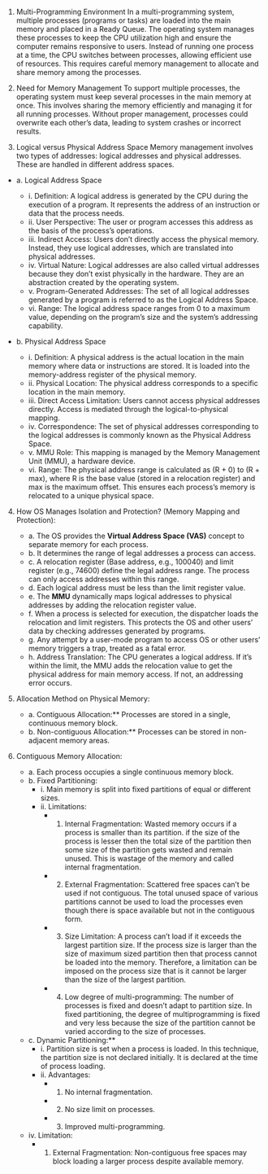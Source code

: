 1. Multi-Programming Environment
   In a multi-programming system, multiple processes (programs or tasks) are loaded into the main memory and placed in a Ready Queue. 
   The operating system manages these processes to keep the CPU utilization high and ensure the computer remains responsive to users. 
   Instead of running one process at a time, the CPU switches between processes, allowing efficient use of resources. This requires 
   careful memory management to allocate and share memory among the processes.

2. Need for Memory Management
   To support multiple processes, the operating system must keep several processes in the main memory at once. This involves sharing 
   the memory efficiently and managing it for all running processes. Without proper management, processes could overwrite each other’s 
   data, leading to system crashes or incorrect results.

3. Logical versus Physical Address Space
   Memory management involves two types of addresses: logical addresses and physical addresses. These are handled in different address spaces.

  - a. Logical Address Space
      - i. Definition: A logical address is generated by the CPU during the execution of a program. It represents the address of an instruction 
         or data that the process needs.
      - ii. User Perspective: The user or program accesses this address as the basis of the process’s operations.
      - iii. Indirect Access: Users don’t directly access the physical memory. Instead, they use logical addresses, which are translated into 
         physical addresses.
      - iv. Virtual Nature: Logical addresses are also called virtual addresses because they don’t exist physically in the hardware. 
         They are an abstraction created by the operating system.
      - v. Program-Generated Addresses: The set of all logical addresses generated by a program is referred to as the Logical Address Space.
      - vi. Range: The logical address space ranges from 0 to a maximum value, depending on the program’s size and the system’s addressing capability.

   - b. Physical Address Space
      - i. Definition: A physical address is the actual location in the main memory where data or instructions are stored. It is loaded into the 
         memory-address register of the physical memory.
      - ii. Physical Location: The physical address corresponds to a specific location in the main memory.
      - iii. Direct Access Limitation: Users cannot access physical addresses directly. Access is mediated through the logical-to-physical mapping.
      - iv. Correspondence: The set of physical addresses corresponding to the logical addresses is commonly known as the Physical Address Space.
      - v. MMU Role: This mapping is managed by the Memory Management Unit (MMU), a hardware device.
      - vi. Range: The physical address range is calculated as (R + 0) to (R + max), where R is the base value (stored in a relocation register) 
         and max is the maximum offset. This ensures each process’s memory is relocated to a unique physical space.
 
4. How OS Manages Isolation and Protection? (Memory Mapping and Protection):
   - a. The OS provides the **Virtual Address Space (VAS)** concept to separate memory for each process.
   - b. It determines the range of legal addresses a process can access.
   - c. A relocation register (Base address, e.g., 100040) and limit register (e.g., 74600) define the legal address range. 
        The process can only access addresses within this range.
   - d. Each logical address must be less than the limit register value.
   - e. The **MMU** dynamically maps logical addresses to physical addresses by adding the relocation register value.
   - f. When a process is selected for execution, the dispatcher loads the relocation and limit registers. This protects the OS and 
        other users’ data by checking addresses generated by programs.
   - g. Any attempt by a user-mode program to access OS or other users’ memory triggers a trap, treated as a fatal error.
   - h. Address Translation: The CPU generates a logical address. If it’s within the limit, the MMU adds the relocation value 
        to get the physical address for main memory access. If not, an addressing error occurs.

5. Allocation Method on Physical Memory:
   - a. Contiguous Allocation:** Processes are stored in a single, continuous memory block.
   - b. Non-contiguous Allocation:** Processes can be stored in non-adjacent memory areas.

6. Contiguous Memory Allocation:
   - a. Each process occupies a single continuous memory block.
   - b. Fixed Partitioning:
     - i. Main memory is split into fixed partitions of equal or different sizes.
     - ii. Limitations:
       - 1. Internal Fragmentation: Wasted memory occurs if a process is smaller than its partition.
            if the size of the process is lesser then the total size of the partition then some size of the partition gets wasted and remain unused. This is                    wastage of the memory and called internal fragmentation. 
       - 2. External Fragmentation: Scattered free spaces can’t be used if not contiguous.
             The total unused space of various partitions cannot be used to load the processes even though there is space available but not in the contiguous form. 
       - 3. Size Limitation: A process can’t load if it exceeds the largest partition size.
            If the process size is larger than the size of maximum sized partition then that process cannot be loaded into the memory. Therefore, a limitation can              be imposed on the process size that is it cannot be larger than the size of the largest partition.
       - 4. Low degree of multi-programming: The number of processes is fixed and doesn’t adapt to partition size.
            In fixed partitioning, the degree of multiprogramming is fixed and very less because the size of the partition cannot be varied according to the size               of processes. 
    - c. Dynamic Partitioning:**
      - i. Partition size is set when a process is loaded. In this technique, the partition size is not declared initially. It is declared at the time of process              loading. 
      - ii. Advantages:
        - 1. No internal fragmentation.
        - 2. No size limit on processes.
        - 3. Improved multi-programming.
     - iv. Limitation:
       - 1. External Fragmentation: Non-contiguous free spaces may block loading a larger process despite available memory.



